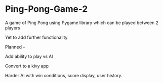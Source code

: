 # Ping-Pong-Game-2
A game of Ping Pong using Pygame library which can be played between 2 players


Yet to add further functionality.


Planned -

Add ability to play vs AI

Convert to a kivy app

Harder AI with win conditions, score display, user history.
